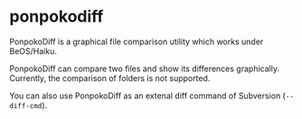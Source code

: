 ponpokodiff
===========

PonpokoDiff is a graphical file comparison utility which works under BeOS/Haiku.

PonpokoDiff can compare two files and show its differences graphically. Currently, the comparison of folders is not supported.

You can also use PonpokoDiff as an extenal diff command of Subversion (`--diff-cmd`).
